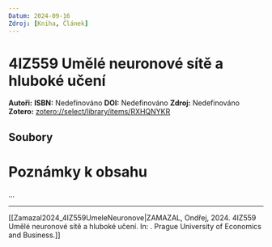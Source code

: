 ```yaml
---
Datum: 2024-09-16
Zdroj: [Kniha, Článek]
---
```

# 4IZ559 Umělé neuronové sítě a hluboké učení
**Autoři:** 
**ISBN:** Nedefinováno
**DOI:** Nedefinováno
**Zdroj:** Nedefinováno 
**Zotero:** [zotero://select/library/items/RXHQNYKR](zotero://select/library/items/RXHQNYKR)

## Soubory

# Poznámky k obsahu
...
- - -
[[Zamazal2024_4IZ559UmeleNeuronove|ZAMAZAL, Ondřej, 2024. 4IZ559 Umělé neuronové sítě a hluboké učení. In: . Prague University of Economics and Business.]]